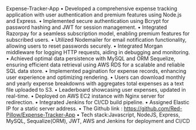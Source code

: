 Expense-Tracker-App
• Developed a comprehensive expense tracking application with user authentication and premium features using Node.js and Express.
• Implemented secure authentication using Bcrypt for password hashing and JWT for session management.
• Integrated Razorpay for a seamless subscription model, enabling premium features for subscribed users.
• Utilized Nodemailer for email notification functionality, allowing users to reset passwords securely.
• Integrated Morgan middleware for logging HTTP requests, aiding in debugging and monitoring.
• Achieved optimal data persistence with MySQL and ORM Sequelize, ensuring efficient data retrieval using AWS RDS for a scalable and reliable SQL data store.
• Implemented pagination for expense records, enhancing user experience and optimizing rendering.
• Users can download monthly and yearly expense breakdowns with aggregates total expenses as a text file uploaded to S3. 
• Leaderboard showcasing user expenses, updated in real-time.
• Deployed on AWS EC2 instance with Nginx server for redirection. 
• Integrated Jenkins for CI/CD build pipeline.
• Assigned Elastic IP for a static server address.
• The Github link : https://github.com/Red-Pillow/Expense-Tracker-App
• Tech stack:Javascript, NodeJS, Express, MySQL, Sequalize(ORM), JWT, AWS and Jenkins for deployment and CI/CD